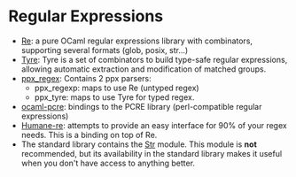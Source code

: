 # Regular Expressions

* [Re](https://github.com/ocaml/ocaml-re): a pure OCaml regular expressions library
with combinators, supporting several formats (glob, posix, str...)
* [Tyre](https://github.com/Drup/tyre): Tyre is a set of combinators to build
type-safe regular expressions, allowing automatic extraction and modification of
matched groups.
* [ppx_regex](https://github.com/paurkedal/ppx_regexp): Contains 2 ppx parsers:
  * ppx_regexp: maps to use Re (untyped regex)
  * ppx_tyre: maps to use Tyre for typed regex.
* [ocaml-pcre](https://github.com/mmottl/pcre-ocaml): bindings to the PCRE library
(perl-compatible regular expressions)
* [Humane-re](https://github.com/rgrinberg/humane-re): attempts to provide an easy
interface for 90% of your regex needs.
This is a binding on top of Re.
* The standard library contains the
[Str](https://caml.inria.fr/pub/docs/manual-ocaml/libref/Str.html) module.
This module is __not__ recommended,
but its availability in the standard library makes it useful when you don't
have access to anything better.
